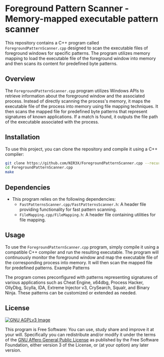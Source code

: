 # Foreground Pattern Scanner - Memory-mapped executable pattern scanner

This repository contains a C++ program called `ForegroundPatternScanner.cpp` designed to scan the executable files of foreground windows for specific patterns. The program utilizes memory mapping to load the executable file of the foreground window into memory and then scans its content for predefined byte patterns.

## Overview

The `ForegroundPatternScanner.cpp` program utilizes Windows APIs to retrieve information about the foreground window and the associated process. Instead of directly scanning the process's memory, it maps the executable file of the process into memory using file mapping techniques. It then scans the mapped file for predefined byte patterns that represent signatures of known applications. If a match is found, it outputs the file path of the executable associated with the process.

## Installation

To use this project, you can clone the repository and compile it using a C++ compiler:

```bash
git clone https://github.com/NIR3X/ForegroundPatternScanner.cpp --recurse-submodules
cd ForegroundPatternScanner.cpp
make
```

## Dependencies

* This program relies on the following dependencies:
	* `FastPatternsScanner.cpp/FastPatternsScanner.h`: A header file providing functionality for fast pattern scanning.
	* `FileMapping.cpp/FileMapping.h`: A header file containing utilities for file mapping.

## Usage

To use the `ForegroundPatternScanner.cpp` program, simply compile it using a compatible C++ compiler and run the resulting executable. The program will continuously monitor the foreground window and map the executable file of the corresponding process into memory. It will then scan the mapped file for predefined patterns.
Example Patterns

The program comes preconfigured with patterns representing signatures of various applications such as Cheat Engine, x64dbg, Process Hacker, OllyDbg, Scylla, IDA, Extreme Injector v3, CrySearch, Squalr, and Binary Ninja. These patterns can be customized or extended as needed.

## License
[![GNU AGPLv3 Image](https://www.gnu.org/graphics/agplv3-155x51.png)](https://www.gnu.org/licenses/agpl-3.0.html)  

This program is Free Software: You can use, study share and improve it at your
will. Specifically you can redistribute and/or modify it under the terms of the
[GNU Affero General Public License](https://www.gnu.org/licenses/agpl-3.0.html) as
published by the Free Software Foundation, either version 3 of the License, or
(at your option) any later version.
